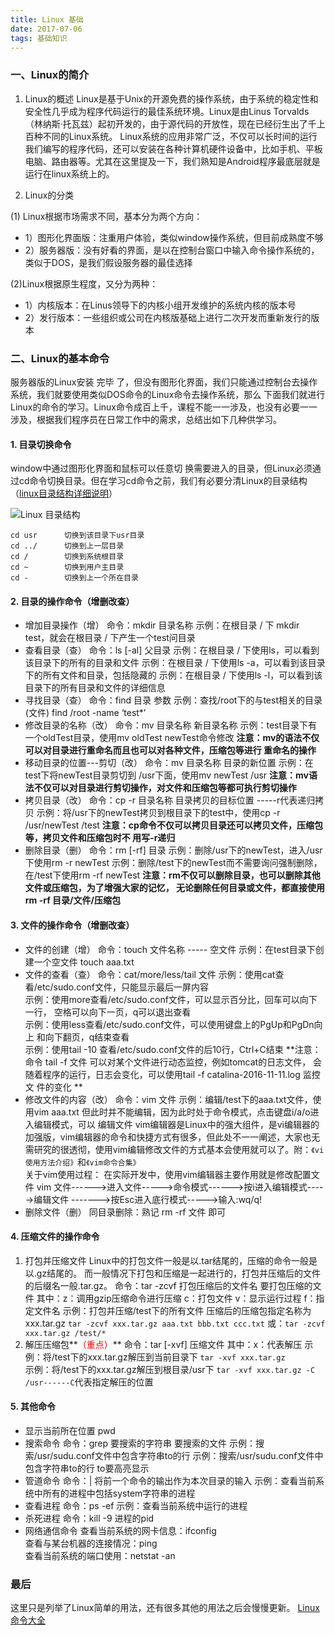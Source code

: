 ```yaml
---
title: Linux 基础
date: 2017-07-06
tags: 基础知识
---
```


### 一、Linux的简介
1. Linux的概述
    Linux是基于Unix的开源免费的操作系统，由于系统的稳定性和安全性几乎成为程序代码运行的最佳系统环境。Linux是由Linus Torvalds（林纳斯·托瓦兹）起初开发的，由于源代码的开放性，现在已经衍生出了千上百种不同的Linux系统。
    Linux系统的应用非常广泛，不仅可以长时间的运行我们编写的程序代码，还可以安装在各种计算机硬件设备中，比如手机、平板电脑、路由器等。尤其在这里提及一下，我们熟知是Android程序最底层就是运行在linux系统上的。
<!-- more -->
2. Linux的分类

(1) Linux根据市场需求不同，基本分为两个方向：
   * 1）图形化界面版：注重用户体验，类似window操作系统，但目前成熟度不够
   * 2）服务器版：没有好看的界面，是以在控制台窗口中输入命令操作系统的，类似于DOS，是我们假设服务器的最佳选择

(2)Linux根据原生程度，又分为两种：
  * 1）内核版本：在Linus领导下的内核小组开发维护的系统内核的版本号
  * 2）发行版本：一些组织或公司在内核版基础上进行二次开发而重新发行的版本

### 二、Linux的基本命令
   服务器版的Linux安装 完毕 了，但没有图形化界面，我们只能通过控制台去操作系统，我们就要使用类似DOS命令的Linux命令去操作系统，那么 下面我们就进行Linux的命令的学习。Linux命令成百上千，课程不能一一涉及，也没有必要一一涉及，根据我们程序员在日常工作中的需求，总结出如下几种供学习。
#### 1. 目录切换命令
   window中通过图形化界面和鼠标可以任意切  换需要进入的目录，但Linux必须通过cd命令切换目录。但在学习cd命令之前，我们有必要分清Linux的目录结构（[linux目录结构详细说明](https://pan.baidu.com/disk/home?errno=0&errmsg=Auth%20Login%20Sucess&&bduss=&ssnerror=0)）

![Linux 目录结构](http://upload-images.jianshu.io/upload_images/2478081-1b1d85b997ac4839.png?imageMogr2/auto-orient/strip%7CimageView2/2/w/600)

```
cd usr		切换到该目录下usr目录
cd ../		切换到上一层目录
cd /		切换到系统根目录
cd ~		切换到用户主目录
cd -		切换到上一个所在目录
```

#### 2. 目录的操作命令（增删改查）

* 增加目录操作（增）
命令：mkdir 目录名称
示例：在根目录 / 下 mkdir test，就会在根目录 / 下产生一个test问目录
* 查看目录（查）
命令：ls [-al] 父目录
示例：在根目录 / 下使用ls，可以看到该目录下的所有的目录和文件
示例：在根目录 / 下使用ls -a，可以看到该目录下的所有文件和目录，包括隐藏的
示例：在根目录 / 下使用ls -l，可以看到该目录下的所有目录和文件的详细信息
* 寻找目录（查）
命令：find 目录 参数
示例：查找/root下的与test相关的目录(文件)  find /root -name ‘test*’
* 修改目录的名称（改）
命令：mv 目录名称 新目录名称
示例：test目录下有一个oldTest目录，使用mv oldTest newTest命令修改
**注意：mv的语法不仅可以对目录进行重命名而且也可以对各种文件，压缩包等进行	重命名的操作**
* 移动目录的位置---剪切（改）
命令：mv 目录名称 目录的新位置
示例：在test下将newTest目录剪切到 /usr下面，使用mv newTest /usr
**注意：mv语法不仅可以对目录进行剪切操作，对文件和压缩包等都可执行剪切操作**
* 拷贝目录（改）
命令：cp -r 目录名称 目录拷贝的目标位置 -----r代表递归拷贝
示例：将/usr下的newTest拷贝到根目录下的test中，使用cp -r /usr/newTest /test
**注意：cp命令不仅可以拷贝目录还可以拷贝文件，压缩包等，拷贝文件和压缩包时不	用写-r递归**
* 删除目录（删）
命令：rm [-rf] 目录
示例：删除/usr下的newTest，进入/usr下使用rm -r newTest
示例：删除/test下的newTest而不需要询问强制删除，在/test下使用rm -rf newTest
**注意：rm不仅可以删除目录，也可以删除其他文件或压缩包，为了增强大家的记忆，	无论删除任何目录或文件，都直接使用rm -rf 目录/文件/压缩包**

#### 3. 文件的操作命令（增删改查）
* 文件的创建（增）
命令：touch 文件名称  ----- 空文件
示例：在test目录下创建一个空文件 touch aaa.txt
* 文件的查看（查）
命令：cat/more/less/tail 文件
示例：使用cat查看/etc/sudo.conf文件，只能显示最后一屏内容</br>
示例：使用more查看/etc/sudo.conf文件，可以显示百分比，回车可以向下一行，	空格可以向下一页，q可以退出查看</br>
示例：使用less查看/etc/sudo.conf文件，可以使用键盘上的PgUp和PgDn向上	和向下翻页，q结束查看</br>
示例：使用tail -10 查看/etc/sudo.conf文件的后10行，Ctrl+C结束
**注意：命令 tail -f 文件 可以对某个文件进行动态监控，例如tomcat的日志文件，	会随着程序的运行，日志会变化，可以使用tail -f catalina-2016-11-11.log 监控	文	件的变化 **
* 修改文件的内容（改）
命令：vim 文件
示例：编辑/test下的aaa.txt文件，使用vim aaa.txt
但此时并不能编辑，因为此时处于命令模式，点击键盘i/a/o进入编辑模式，可以	编辑文件
vim编辑器是Linux中的强大组件，是vi编辑器的加强版，vim编辑器的命令和快捷方式有很多，但此处不一一阐述，大家也无需研究的很透彻，使用vim编辑修改文件的方式基本会使用就可以了。附：`《vi使用方法介绍》`和`《vim命令合集》`</br>
关于vim使用过程：
在实际开发中，使用vim编辑器主要作用就是修改配置文件
vim 文件------>进入文件----->命令模式------>按i进入编辑模式----->编辑文件	------->按Esc进入底行模式----->输入:wq/q!
* 删除文件（删）
同目录删除：熟记 rm -rf 文件 即可

#### 4. 压缩文件的操作命令
1. 打包并压缩文件
Linux中的打包文件一般是以.tar结尾的，压缩的命令一般是以.gz结尾的。
而一般情况下打包和压缩是一起进行的，打包并压缩后的文件的后缀名一般.tar.gz。
命令：tar -zcvf 打包压缩后的文件名 要打包压缩的文件
其中：z：调用gzip压缩命令进行压缩
  c：打包文件
  v：显示运行过程
  f：指定文件名
示例：打包并压缩/test下的所有文件 压缩后的压缩包指定名称为xxx.tar.gz
`tar -zcvf xxx.tar.gz aaa.txt bbb.txt ccc.txt`
或：`tar -zcvf xxx.tar.gz /test/*`
2. 解压压缩包**<a style = "color:  red">（重点）</a>**
命令：tar [-xvf] 压缩文件
其中：x：代表解压
示例：将/test下的xxx.tar.gz解压到当前目录下
`tar -xvf xxx.tar.gz`</br>
示例：将/test下的xxx.tar.gz解压到根目录/usr下
`tar -xvf xxx.tar.gz -C /usr------C`代表指定解压的位置

#### 5. 其他命令
* 显示当前所在位置
pwd
* 搜索命令
命令：grep 要搜索的字符串 要搜索的文件
示例：搜索/usr/sudu.conf文件中包含字符串to的行
示例：搜索/usr/sudu.conf文件中包含字符串to的行 to要高亮显示
* 管道命令
命令：|   将前一个命令的输出作为本次目录的输入
示例：查看当前系统中所有的进程中包括system字符串的进程
* 查看进程
命令：ps -ef
示例：查看当前系统中运行的进程 
* 杀死进程
命令：kill -9 进程的pid
* 网络通信命令
查看当前系统的网卡信息：ifconfig</br>
查看与某台机器的连接情况：ping</br>
查看当前系统的端口使用：netstat -an


### 最后
这里只是列举了Linux简单的用法，还有很多其他的用法之后会慢慢更新。
[Linux 命令大全](http://man.linuxde.net/)